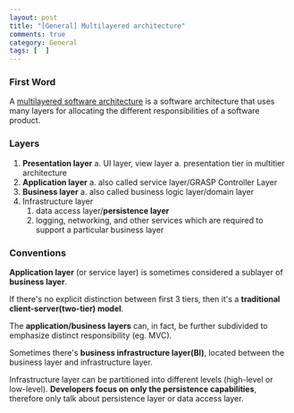 ```yaml
---
layout: post
title: "[General] Multilayered architecture"
comments: true
category: General
tags: [  ]
---
```


### First Word

A [multilayered software architecture](http://en.wikipedia.org/wiki/Multilayered_architecture) is a software architecture that uses many layers for allocating the different responsibilities of a software product.

### Layers

1. __Presentation layer__
    a. UI layer, view layer
    a. presentation tier in multitier architecture
1. __Application layer__
    a. also called service layer/GRASP Controller Layer
1. __Business layer__
    a. also called business logic layer/domain layer
1. Infrastructure layer
    1. data access layer/__persistence layer__
    1. logging, networking, and other services which are required to support a particular business layer

### Conventions

__Application layer__ (or service layer) is sometimes considered a sublayer of __business layer__. 

If there's no explicit distinction between first 3 tiers, then it's a __traditional client-server(two-tier) model__.

The __application/business layers__ can, in fact, be further subdivided to emphasize distinct responsibility (eg. MVC). 

Sometimes there's __business infrastructure layer(BI)__, located between the business layer and infrastructure layer. 

Infrastructure layer can be partitioned into different levels (high-level or low-level). __Developers focus on only the persistence capabilities__, therefore only talk about persistence layer or data access layer. 
